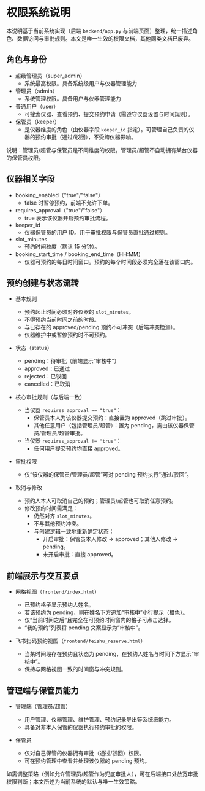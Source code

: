 # 权限系统说明

本说明基于当前系统实现（后端 `backend/app.py` 与前端页面）整理，统一描述角色、数据访问与审批规则。本文是唯一生效的权限文档，其他同类文档已废弃。

## 角色与身份

- 超级管理员（super_admin）
  - 系统最高权限。具备系统级用户与仪器管理能力
- 管理员（admin）
  - 系统管理权限。具备用户与仪器管理能力
- 普通用户（user）
  - 可搜索仪器、查看预约、提交预约申请（需遵守仪器设置与时间规则）。
- 保管员（keeper）
  - 是仪器维度的角色（由仪器字段 `keeper_id` 指定）。可管理自己负责的仪器的预约审批（通过/驳回），不受跨仪器影响。

说明：管理员/超管与保管员是不同维度的权限。管理员/超管不自动拥有某台仪器的保管员权限。

## 仪器相关字段

- booking_enabled（"true"/"false"）
  - false 时暂停预约，前端不允许下单。
- requires_approval（"true"/"false"）
  - true 表示该仪器开启预约审批流程。
- keeper_id
  - 仪器保管员的用户 ID。用于审批权限与保管员直批通过规则。
- slot_minutes
  - 预约时间粒度（默认 15 分钟）。
- booking_start_time / booking_end_time（HH:MM）
  - 仪器可预约的每日时间窗口。预约的每个时间段必须完全落在该窗口内。

## 预约创建与状态流转

- 基本规则
  - 预约起止时间必须对齐仪器的 `slot_minutes`。
  - 不得预约当前时间之前的时段。
  - 与已存在的 approved/pending 预约不可冲突（后端冲突检测）。
  - 仪器维护中或暂停预约时不可预约。

- 状态（status）
  - pending：待审批（前端显示“审核中”）
  - approved：已通过
  - rejected：已驳回
  - cancelled：已取消

- 核心审批规则（与后端一致）
  - 当仪器 `requires_approval == "true"`：
    - 保管员本人为该仪器提交预约：直接置为 approved（跳过审批）。
    - 其他任意用户（包括管理员/超管）：置为 pending，需由该仪器保管员/管理员/超管审批。
  - 当仪器 `requires_approval != "true"`：
    - 任何用户提交预约均直接 approved。

- 审批权限
  - 仅“该仪器的保管员/管理员/超管”可对 pending 预约执行“通过/驳回”。

- 取消与修改
  - 预约人本人可取消自己的预约；管理员/超管也可取消任意预约。
  - 修改预约时间需满足：
    - 仍然对齐 `slot_minutes`。
    - 不与其他预约冲突。
    - 与创建逻辑一致地重新确定状态：
      - 开启审批：保管员本人修改 → approved；其他人修改 → pending。
      - 未开启审批：直接 approved。

## 前端展示与交互要点

- 网格视图（`frontend/index.html`）
  - 已预约格子显示预约人姓名。
  - 若该预约为 pending，则在姓名下方追加“审核中”小行提示（橙色）。
  - 仅“当前时间之后”且完全在可预约时间窗内的格子可点击选择。
  - “我的预约”列表将 pending 文案显示为“审核中”。

- 飞书扫码预约视图（`frontend/feishu_reserve.html`）
  - 当某时间段存在预约且状态为 pending，在预约人姓名与时间下方显示“审核中”。
  - 保持与网格视图一致的时间窗与冲突规则。

## 管理端与保管员能力

- 管理端（管理员/超管）
  - 用户管理、仪器管理、维护管理、预约记录导出等系统级能力。
  - 具备对非本人保管的仪器执行预约审批的权限。

- 保管员
  - 仅对自己保管的仪器拥有审批（通过/驳回）权限。
  - 可在预约管理中查看并处理该仪器的 pending 预约。

如需调整策略（例如允许管理员/超管作为兜底审批人），可在后端接口处放宽审批权限判断；本文所述为当前系统的默认与唯一生效策略。
